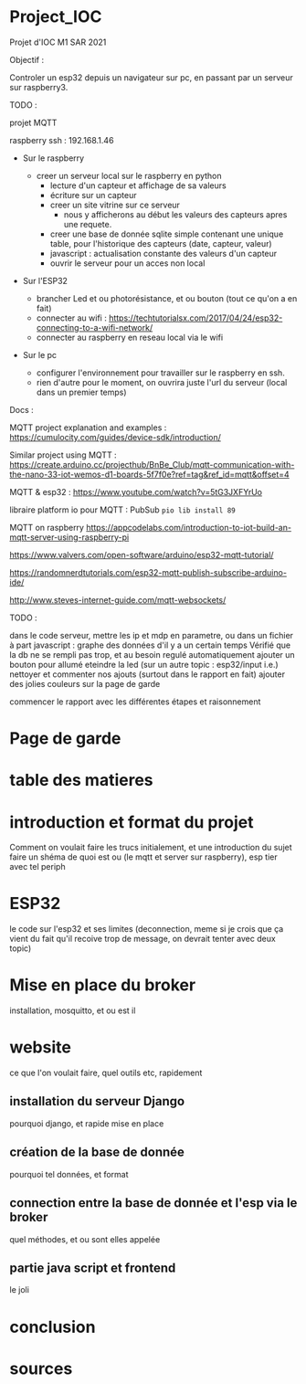# Project_IOC
Projet d'IOC M1 SAR 2021

Objectif : 

Controler un esp32 depuis un navigateur sur pc, en passant par un serveur sur raspberry3.

TODO :

projet MQTT

raspberry ssh : 192.168.1.46

- Sur le raspberry

  - creer un serveur local sur le raspberry en python
    - lecture d'un capteur et affichage de sa valeurs
    - écriture sur un capteur
    - creer un site vitrine sur ce serveur 
      - nous y afficherons au début les valeurs des capteurs apres une requete.
    - creer une base de donnée sqlite simple contenant une unique table, pour l'historique des capteurs (date, capteur, valeur)
    - javascript : actualisation constante des valeurs d'un capteur
    - ouvrir le serveur pour un acces non local
  
- Sur l'ESP32

  - brancher Led et ou photorésistance, et ou bouton (tout ce qu'on a en fait)
  - connecter au wifi : https://techtutorialsx.com/2017/04/24/esp32-connecting-to-a-wifi-network/
  - connecter au raspberry en reseau local via le wifi

- Sur le pc

  - configurer l'environnement pour travailler sur le raspberry en ssh.
  - rien d'autre pour le moment, on ouvrira juste l'url du serveur (local dans un premier temps)


Docs :

MQTT project explanation and examples :
  https://cumulocity.com/guides/device-sdk/introduction/

Similar project using MQTT : 
   https://create.arduino.cc/projecthub/BnBe_Club/mqtt-communication-with-the-nano-33-iot-wemos-d1-boards-5f7f0e?ref=tag&ref_id=mqtt&offset=4
  
MQTT & esp32 :
 https://www.youtube.com/watch?v=5tG3JXFYrUo

libraire platform io pour MQTT : PubSub `pio lib install 89`

MQTT on raspberry
   https://appcodelabs.com/introduction-to-iot-build-an-mqtt-server-using-raspberry-pi

https://www.valvers.com/open-software/arduino/esp32-mqtt-tutorial/

https://randomnerdtutorials.com/esp32-mqtt-publish-subscribe-arduino-ide/

http://www.steves-internet-guide.com/mqtt-websockets/


TODO : 

dans le code serveur, mettre les ip et mdp en parametre, ou dans un fichier à part
javascript : graphe des données d'il y a un certain temps
Vérifié que la db ne se rempli pas trop, et au besoin regulé automatiquement
ajouter un bouton pour allumé eteindre la led (sur un autre topic : esp32/input i.e.)
nettoyer et commenter nos ajouts (surtout dans le rapport en fait)
ajouter des jolies couleurs sur la page de garde

commencer le rapport avec les différentes étapes et raisonnement





# Page de garde

# table des matieres


# introduction et format du projet 

Comment on voulait faire les trucs initialement, et une introduction du sujet
faire un shéma de quoi est ou (le mqtt et server sur raspberry), esp tier avec tel periph

# ESP32

le code sur l'esp32 et ses limites (deconnection, meme si je crois que ça vient du fait qu'il recoive trop de message, on devrait tenter avec deux topic)


# Mise en place du broker

installation, mosquitto, et ou est il

# website

ce que l'on voulait faire, quel outils etc, rapidement

## installation du serveur Django

pourquoi django, et rapide mise en place

## création de la base de donnée

pourquoi tel données, et format

## connection entre la base de donnée et l'esp via le broker

quel méthodes, et ou sont elles appelée

## partie java script et frontend

le joli

# conclusion

# sources
